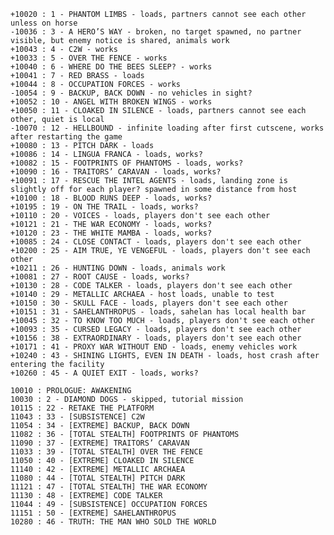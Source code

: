     +10020 : 1 - PHANTOM LIMBS - loads, partners cannot see each other unless on horse
    -10036 : 3 - A HERO’S WAY - broken, no target spawned, no partner visible, but enemy notice is shared, animals work
    +10043 : 4 - C2W - works
    +10033 : 5 - OVER THE FENCE - works
    +10040 : 6 - WHERE DO THE BEES SLEEP? - works
    +10041 : 7 - RED BRASS - loads
    +10044 : 8 - OCCUPATION FORCES - works
    -10054 : 9 - BACKUP, BACK DOWN - no vehicles in sight?
    +10052 : 10 - ANGEL WITH BROKEN WINGS - works
    +10050 : 11 - CLOAKED IN SILENCE - loads, partners cannot see each other, quiet is local
    -10070 : 12 - HELLBOUND - infinite loading after first cutscene, works after restarting the game
    +10080 : 13 - PITCH DARK - loads
    +10086 : 14 - LINGUA FRANCA - loads, works?
    +10082 : 15 - FOOTPRINTS OF PHANTOMS - loads, works?
    +10090 : 16 - TRAITORS’ CARAVAN - loads, works?
    +10091 : 17 - RESCUE THE INTEL AGENTS - loads, landing zone is slightly off for each player? spawned in some distance from host
    +10100 : 18 - BLOOD RUNS DEEP - loads, works?
    +10195 : 19 - ON THE TRAIL - loads, works?
    +10110 : 20 - VOICES - loads, players don't see each other
    +10121 : 21 - THE WAR ECONOMY - loads, works?
    +10120 : 23 - THE WHITE MAMBA - loads, works?
    +10085 : 24 - CLOSE CONTACT - loads, players don't see each other
    +10200 : 25 - AIM TRUE, YE VENGEFUL - loads, players don't see each other
    +10211 : 26 - HUNTING DOWN - loads, animals work
    +10081 : 27 - ROOT CAUSE - loads, works?
    +10130 : 28 - CODE TALKER - loads, players don't see each other
    +10140 : 29 - METALLIC ARCHAEA - host loads, unable to test
    +10150 : 30 - SKULL FACE - loads, players don't see each other
    +10151 : 31 - SAHELANTHROPUS - loads, sahelan has local health bar
    +10045 : 32 - TO KNOW TOO MUCH - loads, players don't see each other
    +10093 : 35 - CURSED LEGACY - loads, players don't see each other
    +10156 : 38 - EXTRAORDINARY - loads, players don't see each other
    +10171 : 41 - PROXY WAR WITHOUT END - loads, enemy vehicles work
    +10240 : 43 - SHINING LIGHTS, EVEN IN DEATH - loads, host crash after entering the facility
    +10260 : 45 - A QUIET EXIT - loads, works?

    10010 : PROLOGUE: AWAKENING
    10030 : 2 - DIAMOND DOGS - skipped, tutorial mission
    10115 : 22 - RETAKE THE PLATFORM
    11043 : 33 - [SUBSISTENCE] C2W
    11054 : 34 - [EXTREME] BACKUP, BACK DOWN
    11082 : 36 - [TOTAL STEALTH] FOOTPRINTS OF PHANTOMS
    11090 : 37 - [EXTREME] TRAITORS’ CARAVAN
    11033 : 39 - [TOTAL STEALTH] OVER THE FENCE
    11050 : 40 - [EXTREME] CLOAKED IN SILENCE
    11140 : 42 - [EXTREME] METALLIC ARCHAEA
    11080 : 44 - [TOTAL STEALTH] PITCH DARK
    11121 : 47 - [TOTAL STEALTH] THE WAR ECONOMY
    11130 : 48 - [EXTREME] CODE TALKER
    11044 : 49 - [SUBSISTENCE] OCCUPATION FORCES
    11151 : 50 - [EXTREME] SAHELANTHROPUS
    10280 : 46 - TRUTH: THE MAN WHO SOLD THE WORLD